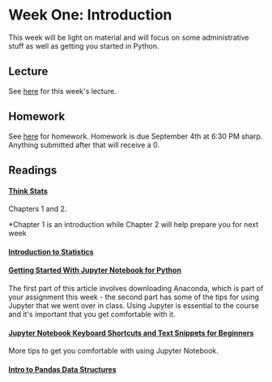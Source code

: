 # Week One: Introduction

This week will be light on material and will focus on some administrative stuff as well as getting you started in Python.

## Lecture

See [here](https://github.com/CSC217/fall_2019/blob/master/week01-introduction/Week_One_Introduction.pdf) for this week's lecture.

## Homework

See [here](https://github.com/CSC217/fall_2019/blob/master/week01-introduction/Homework_One.ipynb) for homework. Homework is due September 4th at 6:30 PM sharp. Anything submitted after that will receive a 0.

## Readings

#### [Think Stats](http://greenteapress.com/thinkstats2/thinkstats2.pdf)  
Chapters 1 and 2.

\*Chapter 1 is an introduction while Chapter 2 will help prepare you for next week

#### [Introduction to Statistics](https://ocw.mit.edu/courses/mathematics/18-05-introduction-to-probability-and-statistics-spring-2014/readings/MIT18_05S14_Reading10a.pdf)



#### [Getting Started With Jupyter Notebook for Python](https://medium.com/codingthesmartway-com-blog/getting-started-with-jupyter-notebook-for-python-4e7082bd5d46)  
The first part of this article involves downloading Anaconda, which is part of your assignment this week - the second part has some of the tips for using Jupyter that we went over in class. Using Jupyter is essential to the course and it's important that you get comfortable with it.

#### [Jupyter Notebook Keyboard Shortcuts and Text Snippets for Beginners](http://maxmelnick.com/2016/04/19/python-beginner-tips-and-tricks.html)
More tips to get you comfortable with using Jupyter Notebook.

#### [Intro to Pandas Data Structures](http://gregreda.com/2013/10/26/intro-to-pandas-data-structures/)  
